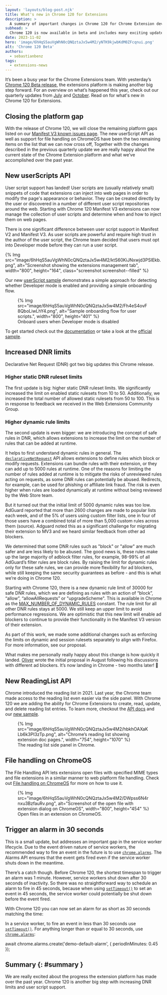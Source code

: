 ```yaml
---
layout: 'layouts/blog-post.njk'
title: What's new in Chrome 120 for Extensions
description: >
  A summary of important changes in Chrome 120 for Chrome Extension developers.
subhead: >
  Chrome 120 is now available in beta and includes many exciting updates for Chrome Extension developers. 
date: 2023-11-02
hero: 'image/6hHqS5auVgWhN0cQNQztaJx5w4M2/yNTK9kjwbKdM0ZFcqnui.png'
alt: 'Chrome 120 Beta'
authors:
  - sebastianbenz
tags:
  - extensions-news
---
```


It’s been a busy year for the Chrome Extensions team. With yesterday’s [Chrome 120 Beta release](/blog/chrome-120-beta/), the extensions platform is making another big step forward. For an overview on what’s happened this year, check out our quarterly updates from 
[July](/blog/extension-news-july-2023/) and [October](/blog/extension-news-october-2023/). Read on for what's new in Chrome 120 for Extensions.

## Closing the platform gap

With the release of Chrome 120, we will close the remaining platform gaps listed on our [Manifest V3 known issues page](/docs/extensions/migrating/known-issues/). The new userScript API  as well as support for file handling on ChromeOS have been the two remaining items on the list that we can now cross off, Together with the changes described in the previous quarterly update we are really happy about the current state of the Chrome Extension platform and what we’ve accomplished over the past year.

## New userScripts API

User script support has landed! User scripts are (usually relatively small) snippets of code that extensions can inject into web pages in order to modify the page's appearance or behavior. They can be created directly by the user or discovered in a number of different user script repositories around the web. Starting with Chrome 120 Manifest V3 extensions can now manage the collection of user scripts and determine when and how to inject them on web pages. 

There is one significant difference between user script support in Manifest V2 and Manifest V3. As user scripts are powerful and require high trust in the author of the user script, the Chrome team decided that users must opt into Developer mode before they can run a user script. 

{% Img src="image/6hHqS5auVgWhN0cQNQztaJx5w4M2/ktS60KiJNxwjd3PSIEkb.png", alt="Screenshot showing the extensions management tab", width="800", height="164", class="screenshot screenshot--filled" %}




Our new [userScript sample](LINK) demonstrates a simple approach for detecting whether Developer mode is enabled and providing a simple onboarding flow.



<figure>
{% Img src="image/6hHqS5auVgWhN0cQNQztaJx5w4M2/Fh4eS4ovF8QboLiwLhY4.png", alt="Sample onboarding flow for user scripts.", width="800", height="401" %}
<figcaption>Onboard users when Developer mode is disabled</figcaption>
</figure>

To get started check out the [documentation](LINK) or take a look at the [official sample](https://github.com/GoogleChrome/chrome-extensions-samples/tree/main/api-samples/userScripts).

## Increased DNR limits

Declarative Net Request (DNR) got two big updates this Chrome release. 

### Higher static DNR ruleset limits

The first update is big: higher static DNR ruleset limits.  We significantly increased the limit on enabled static rulesets from 10 to 50. Additionally, we increased the total number of allowed static rulesets from 50 to 100. This is in response to feedback we received in the Web Extensions Community Group.

###  Higher dynamic rule limits

The second update is even bigger: we are introducing the concept of safe rules in DNR, which allows extensions to increase the limit on the number of rules that can be added at runtime.

It helps to first understand dynamic rules in general. The [`declarativeNetRequest`](/docs/extensions/reference/declarativeNetRequest/) API allows extensions to define rules which block or modify requests. Extensions can bundle rules with their extension, or they can add up to 5000 rules at runtime. One of the reasons for limiting the number of rules added at runtime is to mitigate the risks of unreviewed rules acting on requests, as some DNR rules can potentially be abused. Redirects, for example, can be used for phishing or affiliate link fraud. The risk is even higher when rules are loaded dynamically at runtime without being reviewed by the Web Store team.

But it turned out that the initial limit of 5000 dynamic rules was too low. AdGuard reported that more than 2600 changes are made to popular lists each week, and of the 5% of users using custom filter lists, one in four of those users have a combined total of more than 5,000 custom rules across them (source). Adguard noted this as a significant challenge for migrating their extension to MV3 and we heard similar feedback from other ad blockers.

We determined that some DNR rules such as "block" or "allow" are much safer and are less likely to be abused. The good news is, these rules make up the large majority of adblock filter rules, for example, 98-99% of all AdGuard’s filter rules are block rules. By raising the limit for dynamic rules only for these safe rules, we can provide more flexibility for ad blockers, while still keeping the same security guarantees as before - and this is what we’re doing in Chrome 120.

Starting with Chrome 120, there is a new dynamic rule limit of 30000 for safe DNR rules, which we are defining as rules with an action of “block”, “allow”, “allowAllRequests” or "upgradeScheme". This is available in Chrome as the [MAX_NUMBER_OF_DYNAMIC_RULES](/docs/extensions/reference/declarativeNetRequest/#property-MAX_NUMBER_OF_DYNAMIC_RULES) constant. The rule limit for all other DNR rules stays at 5000. We still keep an upper limit to avoid performance regressions. We are optimistic that this new limit will enable ad blockers to continue to provide their functionality in the Manifest V3 version of their extension. 

As part of this work, we made some additional changes such as enforcing the limits on dynamic and session rulesets separately to align with Firefox. For more information, see our proposal.

What makes me personally really happy about this change is how quickly it landed. [Oliver](https://twitter.com/oliverdunk_) wrote the initial proposal in August following his discussions with different ad blockers. It’s now landing in Chrome - two months later! 🎉

## New ReadingList API

Chrome introduced the reading list in 2021. Last year, the Chrome team made access to the reading list even easier via the side panel. With Chrome 120 we are adding the ability for Chrome Extensions to create, read, update, and delete reading list entries. To learn more, checkout the [API docs](/docs/extensions/reference/readingList/) and our [new sample](https://github.com/GoogleChrome/chrome-extensions-samples/tree/main/api-samples/readingList).

<figure>
{% Img src="image/6hHqS5auVgWhN0cQNQztaJx5w4M2/hbkhOAXaKLb6k3PI3zTp.png", alt="Chrome’s reading list showing extension doc pages.", width="754", height="1070" %}
<figcaption>The reading list side panel in Chrome.</figcaption>
</figure>



 
## File handling on ChromeOS

The File Handling API lets extensions open files with specified MIME types and file extensions in a similar manner to web platform file handling. Check out [File handling on ChromeOS](/docs/extensions/mv3/file_handling/) for more on how to use it.


<figure>
{% Img src="image/6hHqS5auVgWhN0cQNQztaJx5w4M2/DWpss6N4rnxu3BzfauRv.png", alt="Screenshot of the open file with extension dialog on ChromeOS", width="800", height="454" %}
<figcaption>Open files in an extension on ChromeOS.</figcaption>
</figure>


## Trigger an alarm in 30 seconds

This is a small update, but addresses an important gap in the service worker lifecycle. Due to the event driven nature of service workers, the recommended way to fire an event in the future is to use [`chrome.alarms`](/docs/extensions/reference/alarms/). The Alarms API ensures that the event gets fired even if the service worker shuts down in the meantime. 

There’s a catch though. Before Chrome 120, the shortest timespan to trigger an alarm was 1 minute. However, service workers shut down after 30 seconds of inactivity. So there was no straightforward way to schedule an alarm to fire in 45 seconds, because when using [`setTimeout()`](https://developer.mozilla.org//docs/Web/API/setTimeout) to set an event in 45 seconds, the service worker could potentially be shut down before the event fired. 

With Chrome 120 you can now set an alarm for as short as 30 seconds matching the time:

In a service worker, to fire an event in less than 30 seconds use [`setTimeout()`](https://developer.mozilla.org//docs/Web/API/setTimeout). 
For anything  longer than or equal to 30 seconds, use [`chrome.alarms`](/docs/extensions/reference/alarms/):

await chrome.alarms.create('demo-default-alarm', {
   periodInMinutes: 0.45
 });


## Summary {: #summary }

We are really excited about the progress the extension platform has made over the past year. Chrome 120 is another big step with increasing DNR limits and user script support. 



